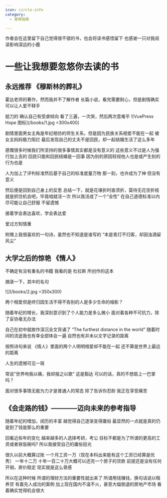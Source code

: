 ```yaml
---
icon: circle-info
category:
  - 使用指南

---
```


作者会在这里留下自己觉得很不错的书，也会将读书感悟留下
也感谢一只对我阅读影响深远的小鹿

# 一些让我想要忽悠你去读的书

## 永远推荐 《穆斯林的葬礼》

霍达老师的著作，然而我并不了解作者
长篇小说，看完需要耐心，但是剧情确实可以让人爱不释手

挺刀的 确认自己有受虐倾向
看了三遍，一次哭，然后两次意难平
![VuePress Hope 图标](/books/1.jpg  =300x400)

剧情里面男女主角是年纪相仿的师生关系，但是因为民族关系相爱不能在一起
被女主妈妈极力阻拦
最后发现自己的丈夫不是回民，却一起结婚生活了这么多年

感慨很多时候我们所坚持的很多事情其实都是没有意义的
这些意义不过是人为强行加上去的
回民只能和回民结婚是一回事
因为别的原因轻视他人也是或产生别的行为也是

人为加上了评判标准然后基于自己的标准度量万物
那一刻，也许成为了神
但没有意义

然后便是回到自己身上的反思
总结一下，就是花堪折时直须折，莫待无花空折枝
就是抓住机会吧，毕竟咱就活一次
所以我活成了一个“全性”
在自己道德标准以内尽可能让自己舒服
不留遗憾

接着学会表达喜欢，学会表达爱

爱过方知情重

附赠上我很喜欢的一句诗，虽然也不知道是谁写的
“本是青灯不归客，却因浊酒留风尘”

## 大学之后的惊艳 《情人》

不确定有没有重名的书籍  我看的是  杜拉斯 所创作的这本

摘录一下，其中的名句

![](/books/2.jpg  =350x300)

两个相爱但是终归因生活不得不告别的人是多少生命的缩影？

随着年纪的增长，我深刻意识到了个人能力是多么微小
面对着各种不可抗力，除了妥协毫无办法

自己在初中就故作深沉全文背诵了  “The furthest distance in the world"
随着时间的流逝我也有幸全部体会一遍
自然也有并未以文字记录的距离

按照诗句来说
《情人》里面的两个人明明相爱却不能在一起
还不算是世界上最远的距离

人生的遗憾可见一斑

常说”世界吻我以痛，我却报之以歌“
这是豁达
可以的话，真的不想扇上一巴掌吗？

面对很多事情无能为力才是普通人的常态
除了告诉你忍耐
我正在享受痛苦

## 《会走路的钱》————迈向未来的参考指导

随着年纪的增加，阅历的丰富
越觉得自己逐渐变得庸俗
最显然的一点就是真的仍是到了钱是那么的重要

回看近些年的变化
越来越多的人选择考研，考公
目标不都是为了所谓的更高的工资或者铁饭碗吗?
所以我接受自己的庸俗目光

很久以前大概算过账
一个月工资一万（现在本科出来能有这个工资已经算是优秀）
一年十二万
十年一百二十万大概可以还完一个房子的贷款
前提还是没有任何开销，房价稳定
现实就是这么骨感

所以在这种时候
所谓的理财方法的重要性就出来了
所谓用钱赚钱，换句话说以租养贷
有着先人成功的案例
加上现在国内不温不火，甚至大幅倒退的房地产市场
看着确实觉得机会很大

